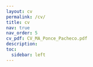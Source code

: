 ```yaml
---
layout: cv
permalink: /cv/
title: cv
nav: true
nav_order: 5
cv_pdf: CV_MA_Ponce_Pacheco.pdf
description:
toc:
  sidebar: left
---
```

